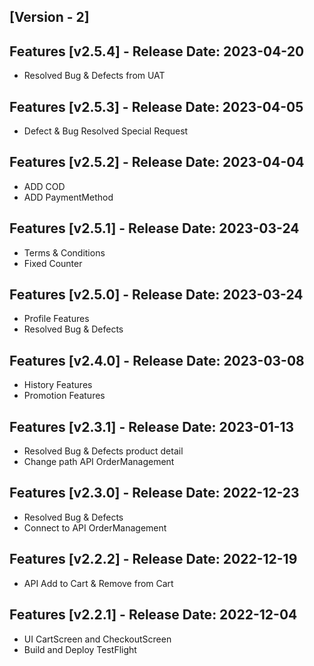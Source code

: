 
## [Version - 2]
## Features [v2.5.4] - Release Date: 2023-04-20
- Resolved Bug & Defects from UAT

## Features [v2.5.3] - Release Date: 2023-04-05
- Defect & Bug Resolved Special Request
## Features [v2.5.2] - Release Date: 2023-04-04
- ADD COD
-  ADD PaymentMethod
## Features [v2.5.1] - Release Date: 2023-03-24
- Terms & Conditions
- Fixed Counter
## Features [v2.5.0] - Release Date: 2023-03-24
- Profile Features
- Resolved Bug & Defects
## Features [v2.4.0] - Release Date: 2023-03-08
- History Features
- Promotion Features
## Features [v2.3.1] - Release Date: 2023-01-13
- Resolved Bug & Defects product detail
- Change path API OrderManagement 
## Features [v2.3.0] - Release Date: 2022-12-23
- Resolved Bug & Defects
- Connect to API OrderManagement 
## Features [v2.2.2] - Release Date: 2022-12-19
- API Add to Cart & Remove from Cart
##  Features [v2.2.1] - Release Date: 2022-12-04
- UI CartScreen and CheckoutScreen
- Build and Deploy TestFlight

